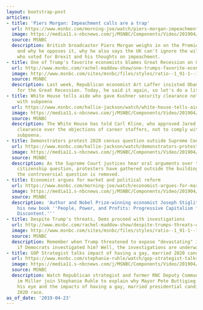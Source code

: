 ```yaml
---
layout: bootstrap-post
articles:
- title: 'Piers Morgan: Impeachment calls are a trap'
  url: https://www.msnbc.com/morning-joe/watch/piers-morgan-impeachment-calls-are-a-trap-1503675459580
  image: https://media11.s-nbcnews.com/j/MSNBC/Components/Video/201904/n_mj_piers_190423_1920x1080.nbcnews-fp-1200-630.jpg
  source: MSNBC
  description: British broadcaster Piers Morgan weighs in on the Premier League, Brexit
    and why he opposes it, why he also says the UK can't ignore the will of the people
    who voted for Brexit and his thoughts on impeachment.
- title: One of Trump's favorite economists blames Great Recession on Obama
  url: http://www.msnbc.com/rachel-maddow-show/one-trumps-favorite-economists-blames-great-recession-obama
  image: http://www.msnbc.com/sites/msnbc/files/styles/ratio--1_91-1--1200x630/public/articles/rtxyzr9.jpg?itok=eAc09TmD
  source: MSNBC
  description: Last week, Republican economist Art Laffer insisted Obama was responsible
    for the Great Recession. Today, he said it again, so let's do a little fact-checking.
- title: White House tells aide who gave Kushner security clearance not to comply
    with subpoena
  url: https://www.msnbc.com/hallie-jackson/watch/white-house-tells-aide-who-gave-kushner-security-clearance-not-to-comply-with-subpoena-1503683139902
  image: https://media11.s-nbcnews.com/j/MSNBC/Components/Video/201904/n_hallie_subpoena_190423_1920x1080.nbcnews-fp-1200-630.jpg
  source: MSNBC
  description: The White House has told Carl Kline, who approved Jared Kushner’s security
    clearance over the objections of career staffers, not to comply with a congressional
    subpoena.
- title: Demonstrators protest 2020 census question outside Supreme Court
  url: https://www.msnbc.com/hallie-jackson/watch/demonstrators-protest-2020-census-question-outside-supreme-court-1503677507764
  image: https://media11.s-nbcnews.com/j/MSNBC/Components/Video/201904/n_hallie_brk_protesters_scotus_190423_1920x1080.nbcnews-fp-1200-630.jpg
  source: MSNBC
  description: As the Supreme Court justices hear oral arguments over the 2020 census
    citizenship question, protesters have gathered outside the building to demand
    the controversial question is removed.
- title: Economist argues for market and political reform
  url: https://www.msnbc.com/morning-joe/watch/economist-argues-for-market-and-political-reform-1503612995611
  image: https://media11.s-nbcnews.com/j/MSNBC/Components/Video/201904/n_mj_stig_190423_1920x1080.nbcnews-fp-1200-630.jpg
  source: MSNBC
  description: 'Author and Nobel Prize-winning economist Joseph Stiglitz discusses
    his new book ''People, Power, and Profits: Progressive Capitalism for an Age of
    Discontent.'''
- title: Despite Trump's threats, Dems proceed with investigations
  url: http://www.msnbc.com/rachel-maddow-show/despite-trumps-threats-dems-proceed-investigations
  image: http://www.msnbc.com/sites/msnbc/files/styles/ratio--1_91-1--1200x630/public/ap_18345637489481.jpg?itok=lGEAeElY
  source: MSNBC
  description: Remember when Trump threatened to expose "devastating" information
    if Democrats investigated him? Well, the investigations are underway. Was he bluffing?
- title: GOP Strategist talks impact of having a gay, married 2020 candidate
  url: https://www.msnbc.com/stephanie-ruhle/watch/gop-strategist-talks-impact-of-having-a-gay-married-2020-candidate-1503619651654
  image: https://media11.s-nbcnews.com/j/MSNBC/Components/Video/201904/n_ruhle_cblock_190423_1920x1080.nbcnews-fp-1200-630.jpg
  source: MSNBC
  description: Watch Republican strategist and former RNC Deputy Communications Director
    im Miller join Stephanie Ruhle to explain why Mayor Pete Buttigieg is catching
    his eye and the impacts of having a gay, married presidential candidate in the
    2020 race.
as_of_date: '2019-04-23'
---
```


